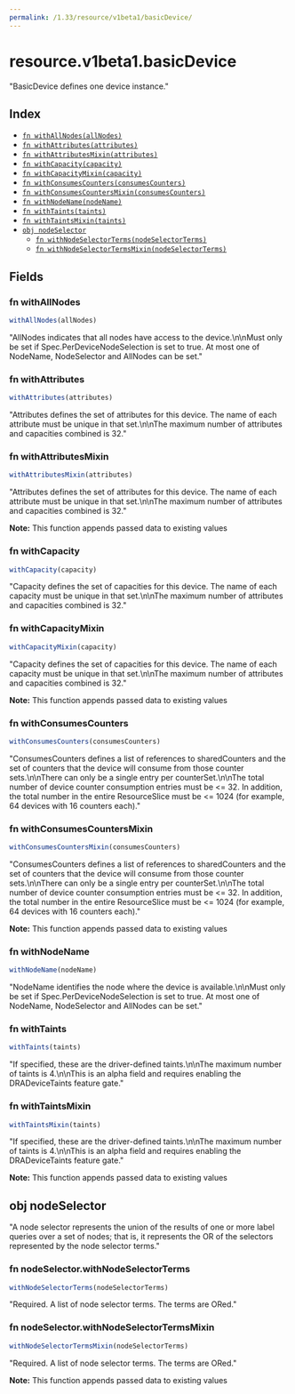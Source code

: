 ```yaml
---
permalink: /1.33/resource/v1beta1/basicDevice/
---
```


# resource.v1beta1.basicDevice

"BasicDevice defines one device instance."

## Index

* [`fn withAllNodes(allNodes)`](#fn-withallnodes)
* [`fn withAttributes(attributes)`](#fn-withattributes)
* [`fn withAttributesMixin(attributes)`](#fn-withattributesmixin)
* [`fn withCapacity(capacity)`](#fn-withcapacity)
* [`fn withCapacityMixin(capacity)`](#fn-withcapacitymixin)
* [`fn withConsumesCounters(consumesCounters)`](#fn-withconsumescounters)
* [`fn withConsumesCountersMixin(consumesCounters)`](#fn-withconsumescountersmixin)
* [`fn withNodeName(nodeName)`](#fn-withnodename)
* [`fn withTaints(taints)`](#fn-withtaints)
* [`fn withTaintsMixin(taints)`](#fn-withtaintsmixin)
* [`obj nodeSelector`](#obj-nodeselector)
  * [`fn withNodeSelectorTerms(nodeSelectorTerms)`](#fn-nodeselectorwithnodeselectorterms)
  * [`fn withNodeSelectorTermsMixin(nodeSelectorTerms)`](#fn-nodeselectorwithnodeselectortermsmixin)

## Fields

### fn withAllNodes

```ts
withAllNodes(allNodes)
```

"AllNodes indicates that all nodes have access to the device.\n\nMust only be set if Spec.PerDeviceNodeSelection is set to true. At most one of NodeName, NodeSelector and AllNodes can be set."

### fn withAttributes

```ts
withAttributes(attributes)
```

"Attributes defines the set of attributes for this device. The name of each attribute must be unique in that set.\n\nThe maximum number of attributes and capacities combined is 32."

### fn withAttributesMixin

```ts
withAttributesMixin(attributes)
```

"Attributes defines the set of attributes for this device. The name of each attribute must be unique in that set.\n\nThe maximum number of attributes and capacities combined is 32."

**Note:** This function appends passed data to existing values

### fn withCapacity

```ts
withCapacity(capacity)
```

"Capacity defines the set of capacities for this device. The name of each capacity must be unique in that set.\n\nThe maximum number of attributes and capacities combined is 32."

### fn withCapacityMixin

```ts
withCapacityMixin(capacity)
```

"Capacity defines the set of capacities for this device. The name of each capacity must be unique in that set.\n\nThe maximum number of attributes and capacities combined is 32."

**Note:** This function appends passed data to existing values

### fn withConsumesCounters

```ts
withConsumesCounters(consumesCounters)
```

"ConsumesCounters defines a list of references to sharedCounters and the set of counters that the device will consume from those counter sets.\n\nThere can only be a single entry per counterSet.\n\nThe total number of device counter consumption entries must be <= 32. In addition, the total number in the entire ResourceSlice must be <= 1024 (for example, 64 devices with 16 counters each)."

### fn withConsumesCountersMixin

```ts
withConsumesCountersMixin(consumesCounters)
```

"ConsumesCounters defines a list of references to sharedCounters and the set of counters that the device will consume from those counter sets.\n\nThere can only be a single entry per counterSet.\n\nThe total number of device counter consumption entries must be <= 32. In addition, the total number in the entire ResourceSlice must be <= 1024 (for example, 64 devices with 16 counters each)."

**Note:** This function appends passed data to existing values

### fn withNodeName

```ts
withNodeName(nodeName)
```

"NodeName identifies the node where the device is available.\n\nMust only be set if Spec.PerDeviceNodeSelection is set to true. At most one of NodeName, NodeSelector and AllNodes can be set."

### fn withTaints

```ts
withTaints(taints)
```

"If specified, these are the driver-defined taints.\n\nThe maximum number of taints is 4.\n\nThis is an alpha field and requires enabling the DRADeviceTaints feature gate."

### fn withTaintsMixin

```ts
withTaintsMixin(taints)
```

"If specified, these are the driver-defined taints.\n\nThe maximum number of taints is 4.\n\nThis is an alpha field and requires enabling the DRADeviceTaints feature gate."

**Note:** This function appends passed data to existing values

## obj nodeSelector

"A node selector represents the union of the results of one or more label queries over a set of nodes; that is, it represents the OR of the selectors represented by the node selector terms."

### fn nodeSelector.withNodeSelectorTerms

```ts
withNodeSelectorTerms(nodeSelectorTerms)
```

"Required. A list of node selector terms. The terms are ORed."

### fn nodeSelector.withNodeSelectorTermsMixin

```ts
withNodeSelectorTermsMixin(nodeSelectorTerms)
```

"Required. A list of node selector terms. The terms are ORed."

**Note:** This function appends passed data to existing values